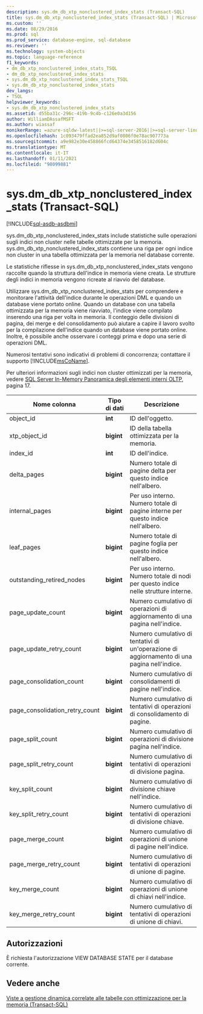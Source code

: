```yaml
---
description: sys.dm_db_xtp_nonclustered_index_stats (Transact-SQL)
title: sys.dm_db_xtp_nonclustered_index_stats (Transact-SQL) | Microsoft Docs
ms.custom: ''
ms.date: 08/29/2016
ms.prod: sql
ms.prod_service: database-engine, sql-database
ms.reviewer: ''
ms.technology: system-objects
ms.topic: language-reference
f1_keywords:
- dm_db_xtp_nonclustered_index_stats_TSQL
- dm_db_xtp_nonclustered_index_stats
- sys.dm_db_xtp_nonclustered_index_stats_TSQL
- sys.dm_db_xtp_nonclustered_index_stats
dev_langs:
- TSQL
helpviewer_keywords:
- sys.dm_db_xtp_nonclustered_index_stats
ms.assetid: d55ba31c-296c-419b-9c4b-c126e0a3d156
author: WilliamDAssafMSFT
ms.author: wiassaf
monikerRange: =azure-sqldw-latest||>=sql-server-2016||>=sql-server-linux-2017||=azuresqldb-mi-current
ms.openlocfilehash: 1c093479ffad2ea852d9af0806f0e78ac907773a
ms.sourcegitcommit: a9e982e30e458866fcd64374e3458516182d604c
ms.translationtype: MT
ms.contentlocale: it-IT
ms.lasthandoff: 01/11/2021
ms.locfileid: "98099881"
---
```

# <a name="sysdm_db_xtp_nonclustered_index_stats-transact-sql"></a>sys.dm_db_xtp_nonclustered_index_stats (Transact-SQL)
[!INCLUDE[sql-asdb-asdbmi](../../includes/applies-to-version/sql-asdb-asdbmi.md)]

  sys.dm_db_xtp_nonclustered_index_stats include statistiche sulle operazioni sugli indici non cluster nelle tabelle ottimizzate per la memoria. sys.dm_db_xtp_nonclustered_index_stats contiene una riga per ogni indice non cluster in una tabella ottimizzata per la memoria nel database corrente.  
  
 Le statistiche riflesse in sys.dm_db_xtp_nonclustered_index_stats vengono raccolte quando la struttura dell'indice in memoria viene creata. Le strutture degli indici in memoria vengono ricreate al riavvio del database.  
  
 Utilizzare sys.dm_db_xtp_nonclustered_index_stats per comprendere e monitorare l'attività dell'indice durante le operazioni DML e quando un database viene portato online. Quando un database con una tabella ottimizzata per la memoria viene riavviato, l'indice viene compilato inserendo una riga per volta in memoria. Il conteggio delle divisioni di pagina, dei merge e del consolidamento può aiutare a capire il lavoro svolto per la compilazione dell'indice quando un database viene portato online. Inoltre, è possibile anche osservare i conteggi prima e dopo una serie di operazioni DML.  
  
 Numerosi tentativi sono indicativi di problemi di concorrenza; contattare il supporto [!INCLUDE[msCoName](../../includes/msconame-md.md)].  
  
 Per ulteriori informazioni sugli indici non cluster ottimizzati per la memoria, vedere [SQL Server In-Memory Panoramica degli elementi interni OLTP](https://t.co/T6zToWc6y6), pagina 17.  
  
|Nome colonna|Tipo di dati|Descrizione|  
|-----------------|---------------|-----------------|  
|object_id|**int**|ID dell'oggetto.|  
|xtp_object_id|**bigint**|ID della tabella ottimizzata per la memoria.|  
|index_id|**int**|ID dell'indice.|  
|delta_pages|**bigint**|Numero totale di pagine delta per questo indice nell'albero.|  
|internal_pages|**bigint**|Per uso interno. Numero totale di pagine interne per questo indice nell'albero.|  
|leaf_pages|**bigint**|Numero totale di pagine foglia per questo indice nell'albero.|  
|outstanding_retired_nodes|**bigint**|Per uso interno. Numero totale di nodi per questo indice nelle strutture interne.|  
|page_update_count|**bigint**|Numero cumulativo di operazioni di aggiornamento di una pagina nell'indice.|  
|page_update_retry_count|**bigint**|Numero cumulativo di tentativi di un'operazione di aggiornamento di una pagina nell'indice.|  
|page_consolidation_count|**bigint**|Numero cumulativo di consolidamenti di pagine nell'indice.|  
|page_consolidation_retry_count|**bigint**|Numero cumulativo di tentativi di operazioni di consolidamento di pagine.|  
|page_split_count|**bigint**|Numero cumulativo di operazioni di divisione pagina nell'indice.|  
|page_split_retry_count|**bigint**|Numero cumulativo di tentativi di operazioni di divisione pagina.|  
|key_split_count|**bigint**|Numero cumulativo di divisione chiave nell'indice.|  
|key_split_retry_count|**bigint**|Numero cumulativo di tentativi di operazioni di divisione chiave.|  
|page_merge_count|**bigint**|Numero cumulativo di operazioni di unione di pagine nell'indice.|  
|page_merge_retry_count|**bigint**|Numero cumulativo di tentativi di operazioni di unione di pagine.|  
|key_merge_count|**bigint**|Numero cumulativo di operazioni di unione di chiavi nell'indice.|  
|key_merge_retry_count|**bigint**|Numero cumulativo di tentativi di operazioni di unione di chiavi.|  
  
## <a name="permissions"></a>Autorizzazioni  
 È richiesta l'autorizzazione VIEW DATABASE STATE per il database corrente.  
  
## <a name="see-also"></a>Vedere anche  
 [Viste a gestione dinamica correlate alle tabelle con ottimizzazione per la memoria &#40;Transact-SQL&#41;](../../relational-databases/system-dynamic-management-views/memory-optimized-table-dynamic-management-views-transact-sql.md)  
  
  
